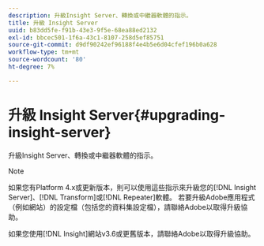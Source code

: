 ```yaml
---
description: 升級Insight Server、轉換或中繼器軟體的指示。
title: 升級 Insight Server
uuid: b83dd5fe-f91b-43e3-9f5e-68ea88ed2132
exl-id: bbcec501-1f6a-43c1-8107-258d5ef85751
source-git-commit: d9df90242ef96188f4e4b5e6d04cfef196b0a628
workflow-type: tm+mt
source-wordcount: '80'
ht-degree: 7%

---
```


# 升級 Insight Server{#upgrading-insight-server}

升級Insight Server、轉換或中繼器軟體的指示。

>[!NOTE]
>
>如果您有Platform 4.x或更新版本，則可以使用這些指示來升級您的[!DNL Insight Server]、[!DNL Transform]或[!DNL Repeater]軟體。 若要升級Adobe應用程式（例如網站）的設定檔（包括您的資料集設定檔），請聯絡Adobe以取得升級協助。

如果您使用[!DNL Insight]網站v3.6或更舊版本，請聯絡Adobe以取得升級協助。
